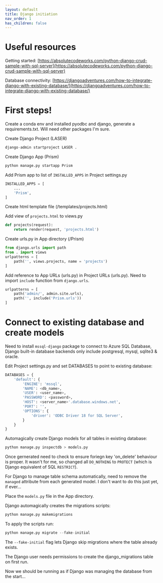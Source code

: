 ```yaml
---
layout: default
title: Django initiation
nav_order: 1
has_children: false
---
```


# Useful resources
Getting started:
[https://absolutecodeworks.com/python-django-crud-sample-with-sql-server](https://absolutecodeworks.com/python-django-crud-sample-with-sql-server)

Database connectivity:
[https://djangoadventures.com/how-to-integrate-django-with-existing-database/](https://djangoadventures.com/how-to-integrate-django-with-existing-database/)

# First steps!

Create a conda env and installed pyodbc and django, generate a requirements.txt. Will need other packages I'm sure.

Create Django Project (LASER)  
```python
django-admin startproject LASER .
```

Create Django App (Prism)  

```python
python manage.py startapp Prism
```

Add Prism app to list of `INSTALLED_APPS` in Project settings.py  
```python
INSTALLED_APPS = [
    ...
    'Prism',
]
```

Create html template file (/templates/projects.html)


Add view of `projects.html` to views.py
```python
def projects(request):
    return render(request, 'projects.html')
```

Create urls.py in App directory (/Prism)  
```python
from django.urls import path
from . import views
urlpatterns = [
    path('', views.projects, name = 'projects')
]
```

Add reference to App URLs (urls.py) in Project URLs (urls.py).
Need to import `include` function from `django.urls`. 
```python
urlpatterns = [
    path('admin/', admin.site.urls),
    path('', include('Prism.urls'))
]
```

# Connect to existing database and create models

Need to install `mssql-django` package to connect to Azure SQL Database, Django built-in database backends only include postgresql, mysql, sqlite3 & oracle.

Edit Project settings.py and set DATABASES to point to existing database:  
```python
DATABASES = {
    'default': {
        'ENGINE': 'mssql',
        'NAME': <db_name>,
        'USER': <user_name>,
        'PASSWORD': <password>,
        'HOST': <server_name>'.database.windows.net',
        'PORT': '',
        'OPTIONS': {
            'driver': 'ODBC Driver 18 for SQL Server',
        }
    }
}
```

Automagically create Django models for all tables in existing database:  
```python 
python manage.py inspectdb > models.py
```

Once gernerated need to check to ensure foriegn key 'on_delete' behaviour is proper. It wasn't for me, so changed all `DO_NOTHING` to `PROTECT` (which is Django equivalent of SQL `RESTRICT`).  

For Django to manage table schema automatically, need to remove the `managed` attribute from each generated model. I don't want to do this just yet, if ever...

Place the `models.py` file in the App directory. 

Django automagically creates the migrations scripts:  
```python
python manage.py makemigrations
```

To apply the scripts run:
```python
python manage.py migrate --fake-initial
```  
The `--fake-initial` flag lets Django skip migrations where the table already exists. 

The Django user needs permissions to create the django_migrations table on first run.  

Now we should be running as if Django was managing the database from the start...
